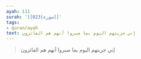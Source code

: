 ```yaml
---
ayah: 111
surah: '[[023|سورة]]'
tags:
- quran/ayah
text: إني جزيتهم اليوم بما صبروا أنهم هم الفائزون
---
```

> إني جزيتهم اليوم بما صبروا أنهم هم الفائزون
